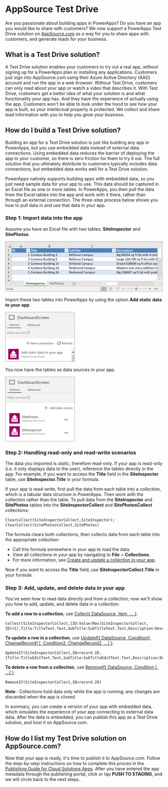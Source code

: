 <properties
   pageTitle="AppSource Test Drive | Microsoft PowerApps"
   description="Use AppSource to share apps with customers, and generate leads for your business."
   services=""
   suite="powerapps"
   documentationCenter="na"
   authors="mgblythe"
   manager="anneta"
   editor=""
   tags=""/>

<tags
   ms.service="powerapps"
   ms.devlang="na"
   ms.topic="article"
   ms.tgt_pltfrm="na"
   ms.workload="na"
   ms.date="04/28/2016"
   ms.author="mblythe"/>


# AppSource Test Drive #

Are you passionate about building apps in PowerApps? Do you have an app you would like to share with customers? We now support a PowerApps Test Drive solution on [AppSource.com](https://appsource.microsoft.com) as a way for you to share apps with customers, and generate leads for your business.

## What is a Test Drive solution? ##

A Test Drive solution enables your customers to try out a real app, without signing up for a PowerApps plan or installing any applications. Customers just sign into AppSource.com using their Azure Active Directory (AAD) account and run the app in a web browser. Without Test Drive, customers can only read about your app or watch a video that describes it. With Test Drive, customers get a better idea of what your solution is and what functionality your app has. And they have the experience of actually using the app. Customers won't be able to look under the hood to see how your app is built, so your intellectual property is protected. We collect and share lead information with you to help you grow your business.

## How do I build a Test Drive solution? ##

Building an app for a Test Drive solution is just like building any app in PowerApps, but you use embedded data instead of external data connections. Using embedded data reduces the barrier of deploying the app to your customer, so there is zero friction for them to try it out. The full solution that you ultimately distribute to customers typically includes data connections, but embedded data works well for a Test Drive solution.

PowerApps natively supports building apps with embedded data, so you just need sample data for your app to use. This data should be captured in an Excel file as one or more tables. In PowerApps, you then pull the data from the Excel tables into the app and work with it there, rather than through an external connection. The three-step process below shows you how to pull data in and use that data in your app.

### Step 1: Import data into the app ###

Assume you have an Excel file with two tables: **SiteInspector** and **SitePhotos**. 

![Excel tables to import](media/dev-appsource-test-drive/01-excel-file.png)

Import these two tables into PowerApps by using the option **Add static data to your app**.

![Add static data to your app](media/dev-appsource-test-drive/02-static-data.png)

You now have the tables as data sources in your app.

![Excel tables as imported data sources](media/dev-appsource-test-drive/03-data-sources.png)

### Step 2: Handling read-only and read-write scenarios ###

The data you imported is _static_, therefore read-only. If your app is read-only (i.e. it only displays data to the user), reference the tables directly in the app. For example, if you want to access the **Title** field in the **SiteInspector** table, use **SiteInspector.Title** in your formula.

If your app is read-write, first pull the data from each table into a _collection_, which is a tabular data structure in PowerApps. Then work with the collection rather than the table. To pull data from the **SiteInspector** and **SitePhotos** tables into the **SiteInspectorCollect** and **SitePhotosCollect** collections:

```
ClearCollect(SiteInspectorCollect,SiteInspector); ClearCollect(SitePhotosCollect,SitePhotos)
```

The formula clears both collections, then collects data from each table into the appropriate collection:

- Call this formula somewhere in your app to load the data. 
- View all collections in your app by navigating to **File** > **Collections**. 
- For more information, see [Create and update a collection in your app](create-update-collection.md).

Now if you want to access the **Title** field, use **SiteInspectorCollect.Title** in your formula.

### Step 3: Add, update, and delete data in your app ###

You've seen how to read data directly and from a collection; now we'll show you how to add, update, and delete data in a collection:

**To add a row to a collection**, use [Collect( DataSource, Item, ... )](functions/function-clear-collect-clearcollect.md): 

```
Collect(SiteInspectorCollect,{ID:Value(Max(SiteInspectorCollect, ID)+1),Title:TitleText.Text,SubTitle:SubTitleText.Text,Description:DescriptionText.Text)
```

**To update a row in a collection**, use [UpdateIf( DataSource, Condition1, ChangeRecord1 [, Condition2, ChangeRecord2, ...] )](functions/function-update-updateif.md): 

```
UpdateIf(SiteInspectorCollect,ID=record.ID,{Title:TitleEditText.Text,SubTitle:SubTitleEditText.Text,Description:DescriptionEditText.Text)
```

**To delete a row from a collection**, use [RemoveIf( DataSource, Condition [, ...] )](functions/function-remove-removeif.md):

```
RemoveIf(SiteInspectorCollect,ID=record.ID)
```

**Note** : Collections hold data only while the app is running; any changes are discarded when the app is closed.

In summary, you can create a version of your app with embedded data, which simulates the experience of your app connecting to external data data. After the data is embedded, you can publish this app as a Test Drive solution, and host it on AppSource.com.

## How do I list my Test Drive solution on AppSource.com? ##

Now that your app is ready, it's time to publish it to AppSource.com. Follow the step-by-step instructions on how to complete this proces in the [Publishing Guide for Cloud Solutions Apps](https://aka.ms/publishinguideforwebapps). After you have entered the app metadata through the publishing portal, click or tap **PUSH TO STAGING**, and we will circle back to the next steps.